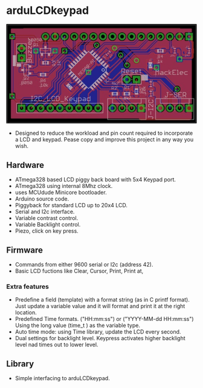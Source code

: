 # arduLCDkeypad

![arduLCDkeyboard](arduLCDkeyboard.JPG)

- Designed to reduce the workload and pin count required to incorporate a LCD and keypad.  Pease copy and improve this project in any way you wish.

## Hardware
- ATmega328 based LCD piggy back board with 5x4 Keypad port.
- ATmega328 using internal 8Mhz clock.
- uses MCUdude Minicore bootloader.
- Arduino source code.
- Piggyback for standard LCD up to 20x4 LCD.
- Serial and I2c interface.
- Variable contrast control.
- Variable Backlight control.
- Piezo, click on key press.

## Firmware
- Commands from either 9600 serial or I2c (address 42).
- Basic LCD fuctions like Clear, Cursor, Print, Print at,
### Extra features
- Predefine a field (template) with a format string (as in C printf format).  Just update a variable value and it will format and print it at the right location.
- Predefined Time formats.  ("HH:mm:ss") or ("YYYY-MM-dd HH:mm:ss") Using the long value (time_t ) as the variable type.
- Auto time mode: using Time library, update the LCD every second.
- Dual settings for backlight level.  Keypress activates higher backlight level nad times out to lower level.

## Library
- Simple interfacing to arduLCDkeypad.

